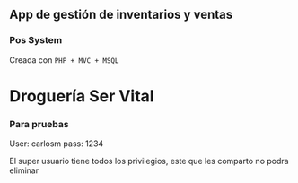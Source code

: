 ## App de gestión de inventarios y ventas

### Pos System

Creada con ```PHP + MVC + MSQL```

# Droguería Ser Vital

### Para pruebas
User: carlosm
pass: 1234

El super usuario tiene todos los privilegios, este que les comparto no podra eliminar
